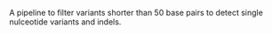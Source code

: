 A pipeline to filter variants shorter than 50 base pairs to detect single nulceotide variants and indels. 
